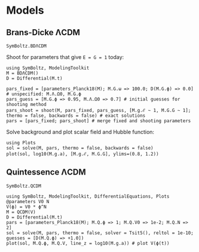 # Models

## Brans-Dicke ΛCDM

```@docs
SymBoltz.BDΛCDM
```

Shoot for parameters that give `E = G = 1` today:
```@example 1
using SymBoltz, ModelingToolkit
M = BDΛCDM()
D = Differential(M.t)

pars_fixed = [parameters_Planck18(M); M.G.ω => 100.0; D(M.G.ϕ) => 0.0] # unspecified: M.Λ.Ω0, M.G.ϕ
pars_guess = [M.G.ϕ => 0.95, M.Λ.Ω0 => 0.7] # initial guesses for shooting method
pars_shoot = shoot(M, pars_fixed, pars_guess, [M.g.ℰ ~ 1, M.G.G ~ 1]; thermo = false, backwards = false) # exact solutions
pars = [pars_fixed; pars_shoot] # merge fixed and shooting parameters
```
Solve background and plot scalar field and Hubble function:
```@example 1
using Plots
sol = solve(M, pars, thermo = false, backwards = false)
plot(sol, log10(M.g.a), [M.g.ℰ, M.G.G], ylims=(0.8, 1.2))
```

## Quintessence ΛCDM

```@docs
SymBoltz.QCDM
```

```@example
using SymBoltz, ModelingToolkit, DifferentialEquations, Plots
@parameters V0 N
V(ϕ) = V0 * ϕ^N
M = QCDM(V)
D = Differential(M.t)
pars = [parameters_Planck18(M); M.Q.ϕ => 1; M.Q.V0 => 1e-2; M.Q.N => 2]
sol = solve(M, pars, thermo = false, solver = Tsit5(), reltol = 1e-10; guesses = [D(M.Q.ϕ) => +1.0])
plot(sol, M.Q.ϕ, M.Q.V, line_z = log10(M.g.a)) # plot V(ϕ(t))
```

